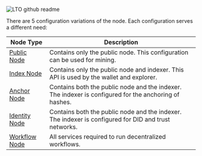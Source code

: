 ![LTO github readme](https://user-images.githubusercontent.com/100821/196711741-96cd4ba5-932a-4e95-b420-42d4d61c21fd.png)

There are 5 configuration variations of the node. Each configuration serves a different need:

Node Type                       | Description
--------------------------------|------------
[Public Node](/public-node)     | Contains only the public node. This configuration can be used for mining.
[Index Node](/index-node)       | Contains only the public node and indexer. This API is used by the wallet and explorer.
[Anchor Node](/anchor-node)     | Contains both the public node and the indexer. The indexer is configured for the anchoring of hashes.
[Identity Node](/identity-node) | Contains both the public node and the indexer. The indexer is configured for DID and trust networks.
[Workflow Node](/workflow-node) | All services required to run decentralized workflows.

